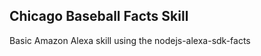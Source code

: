 Chicago Baseball Facts Skill
----------------------------

Basic Amazon Alexa skill using the nodejs-alexa-sdk-facts
